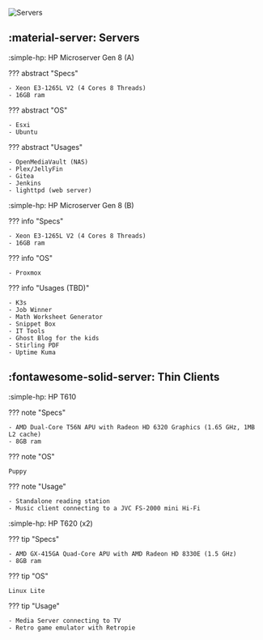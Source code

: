 ![Servers](../assets/home-server/green_server.png)
## :material-server: Servers
:simple-hp: HP Microserver Gen 8 (A)

??? abstract "Specs"

    - Xeon E3-1265L V2 (4 Cores 8 Threads)
    - 16GB ram

??? abstract "OS"

    - Esxi
    - Ubuntu

??? abstract "Usages"

    - OpenMediaVault (NAS)
    - Plex/JellyFin
    - Gitea
    - Jenkins
    - lighttpd (web server)

:simple-hp: HP Microserver Gen 8 (B)

??? info "Specs"

    - Xeon E3-1265L V2 (4 Cores 8 Threads)
    - 16GB ram

??? info "OS"

    - Proxmox

??? info "Usages (TBD)"

    - K3s
    - Job Winner
    - Math Worksheet Generator
    - Snippet Box
    - IT Tools
    - Ghost Blog for the kids
    - Stirling PDF
    - Uptime Kuma

## :fontawesome-solid-server: Thin Clients

:simple-hp: HP T610

??? note "Specs"

    - AMD Dual-Core T56N APU with Radeon HD 6320 Graphics (1.65 GHz, 1MB L2 cache)
    - 8GB ram

??? note "OS"

    Puppy

??? note "Usage"

    - Standalone reading station
    - Music client connecting to a JVC FS-2000 mini Hi-Fi

:simple-hp: HP T620 (x2)

??? tip "Specs"

    - AMD GX-415GA Quad-Core APU with AMD Radeon HD 8330E (1.5 GHz)
    - 8GB ram

??? tip "OS"

    Linux Lite

??? tip "Usage"

    - Media Server connecting to TV
    - Retro game emulator with Retropie